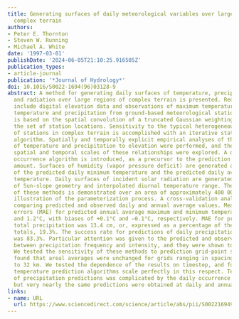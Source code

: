 ```yaml
---
title: Generating surfaces of daily meteorological variables over large regions of
  complex terrain
authors:
- Peter E. Thornton
- Steven W. Running
- Michael A. White
date: '1997-03-01'
publishDate: '2024-06-05T21:10:25.916505Z'
publication_types:
- article-journal
publication: '*Journal of Hydrology*'
doi: 10.1016/S0022-1694(96)03128-9
abstract: A method for generating daily surfaces of temperature, precipitation, humidity,
  and radiation over large regions of complex terrain is presented. Required inputs
  include digital elevation data and observations of maximum temperature, minimum
  temperature and precipitation from ground-based meteorological stations. Our method
  is based on the spatial convolution of a truncated Gaussian weighting filter with
  the set of station locations. Sensitivity to the typical heterogeneous distribution
  of stations in complex terrain is accomplished with an iterative station density
  algorithm. Spatially and temporally explicit empirical analyses of the relationships
  of temperature and precipitation to elevation were performed, and the characteristic
  spatial and temporal scales of these relationships were explored. A daily precipitation
  occurrence algorithm is introduced, as a precursor to the prediction of daily precipitation
  amount. Surfaces of humidity (vapor pressure deficit) are generated as a function
  of the predicted daily minimum temperature and the predicted daily average daylight
  temperature. Daily surfaces of incident solar radiation are generated as a function
  of Sun-slope geometry and interpolated diurnal temperature range. The application
  of these methods is demonstrated over an area of approximately 400 000 detailed
  illustration of the parameterization process. A cross-validation analysis was performed,
  comparing predicted and observed daily and annual average values. Mean absolute
  errors (MAE) for predicted annual average maximum and minimum temperature were 0.7°C
  and 1.2°C, with biases of +0.1°C and −0.1°C, respectively. MAE for predicted annual
  total precipitation was 13.4 cm, or, expressed as a percentage of the observed annual
  totals, 19.3%. The success rate for predictions of daily precipitation occurrence
  was 83.3%. Particular attention was given to the predicted and observed relationships
  between precipitation frequency and intensity, and they were shown to be similar.
  We tested the sensitivity of these methods to prediction grid-point spacing, and
  found that areal averages were unchanged for grids ranging in spacing from 500 m
  to 32 km. We tested the dependence of the results on timestep, and found that the
  temperature prediction algorithms scale perfectly in this respect. Temporal scaling
  of precipitation predictions was complicated by the daily occurrence predictions,
  but very nearly the same predictions were obtained at daily and annual timesteps.
links:
- name: URL
  url: https://www.sciencedirect.com/science/article/abs/pii/S0022169496031289
---
```

